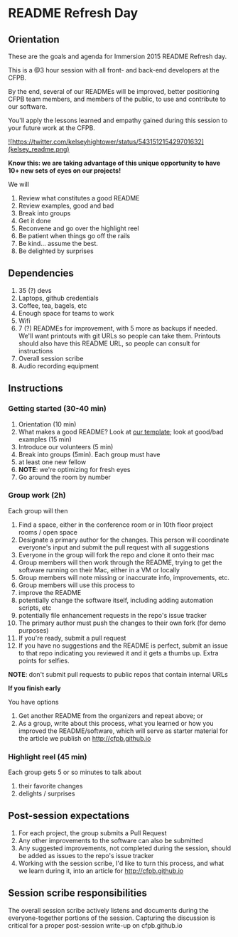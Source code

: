 
# README Refresh Day


## Orientation

These are the goals and agenda for Immersion 2015 README Refresh day.

This is a @3 hour session with all front- and back-end developers at the CFPB.

By the end, several of our READMEs will be improved, better positioning CFPB team members, and members of the public, 
to use and contribute to our software.

You'll apply the lessons learned and empathy gained during this session to your future work at the CFPB.


<a href="https://twitter.com/kelseyhightower/status/543151215429701632">![https://twitter.com/kelseyhightower/status/543151215429701632](kelsey_readme.png)</a>

**Know this: we are taking advantage of this unique opportunity to have 10+ new sets of eyes on our projects!**

We will

1. Review what constitutes a good README
1. Review examples, good and bad
1. Break into groups
1. Get it done
1. Reconvene and go over the highlight reel
1. Be patient when things go off the rails
1. Be kind... assume the best. 
1. Be delighted by surprises

## Dependencies

1. 35 (?) devs
1. Laptops, github credentials
1. Coffee, tea, bagels, etc
1. Enough space for teams to work
1. Wifi
1. 7 (?) READMEs for improvement, with 5 more as backups if needed. We'll want printouts with git URLs so people can take them. 
   Printouts should also have this README URL, so people can consult for instructions
1. Overall session scribe
1. Audio recording equipment


## Instructions

### Getting started (30-40 min)

1. Orientation (10 min)
1. What makes a good README? Look at [our template](https://github.com/cfpb/open-source-project-template); look at good/bad examples (15 min)
1. Introduce our volunteers (5 min)
1. Break into groups (5min). Each group must have
  2. at least one new fellow
  4. **NOTE**: we're optimizing for fresh eyes
  5. Go around the room by number


### Group work (2h)

Each group will then

1. Find a space, either in the conference room or in 10th floor project rooms / open space
1. Designate a primary author for the changes. This person will coordinate everyone's input and submit the pull request with all suggestions
1. Everyone in the group will fork the repo and clone it onto their mac
1. Group members will then work through the README, trying to get the software running on their Mac, either in a VM or locally
1. Group members will note missing or inaccurate info, improvements, etc. 
1. Group members will use this process to
  1. improve the README 
  1. potentially change the software itself, including adding automation scripts, etc
  1. potentially file enhancement requests in the repo's issue tracker
1. The primary author must push the changes to their own fork (for demo purposes)
1. If you're ready, submit a pull request
1. If you have no suggestions and the README is perfect, submit an issue to that repo indicating you reviewed it and it gets a thumbs up. 
Extra points for selfies.

**NOTE**: don't submit pull requests to public repos that contain internal URLs

**If you finish early**

You have options

1. Get another README from the organizers and repeat above; or
2. As a group, write about this process, what you learned or how you improved the README/software, 
which will serve as starter material for the article we publish on http://cfpb.github.io

### Highlight reel (45 min)

Each group gets 5 or so minutes to talk about

1. their favorite changes
1. delights / surprises

## Post-session expectations

1. For each project, the group submits a Pull Request
1. Any other improvements to the software can also be submitted
1. Any suggested improvements, not completed during the session, should be added as issues to the repo's issue tracker
1. Working with the session scribe, I'd like to turn this process, and what we learn during it, into an article for http://cfpb.github.io


## Session scribe responsibilities

The overall session scribe actively listens and documents during the everyone-together portions of the session. 
Capturing the discussion is critical for a proper post-session write-up on cfpb.github.io
 
